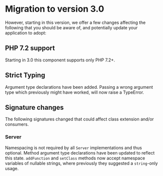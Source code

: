 # Migration to version 3.0

However, starting in this version, we offer a few changes affecting the
following that you should be aware of, and potentially update your application
to adopt:

## PHP 7.2 support

Starting in 3.0 this component supports only PHP 7.2+.

## Strict Typing

Argument type declarations have been added. Passing a wrong argument type which
previously might have worked, will now raise a TypeError.

## Signature changes

The following signatures changed that could affect class extension and/or
consumers.

### Server

Namespacing is not required by all `Server` implementations and thus optional.
Method argument type declarations have been updated to reflect this state.
`addFunction` and `setClass` methods now accept namespace variables of nullable
strings, where previously they suggested a `string`-only usage.
